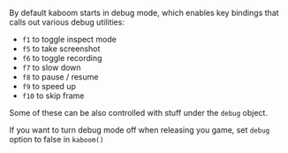 By default kaboom starts in debug mode, which enables key bindings that calls out various debug utilities:

- `f1` to toggle inspect mode
- `f5` to take screenshot
- `f6` to toggle recording
- `f7` to slow down
- `f8` to pause / resume
- `f9` to speed up
- `f10` to skip frame

Some of these can be also controlled with stuff under the `debug` object.

If you want to turn debug mode off when releasing you game, set `debug` option to false in `kaboom()`
